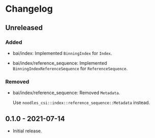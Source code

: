 # Changelog

## Unreleased

### Added

  * bai/index: Implemented `BinningIndex` for `Index`.

  * bai/index/reference_sequence: Implemented `BinningIndexReferenceSequence`
    for `ReferenceSequence`.

### Removed

  * bai/index/reference_sequence: Removed `Metadata`.

    Use `noodles_csi::index::reference_sequence::Metadata` instead.

## 0.1.0 - 2021-07-14

  * Initial release.
